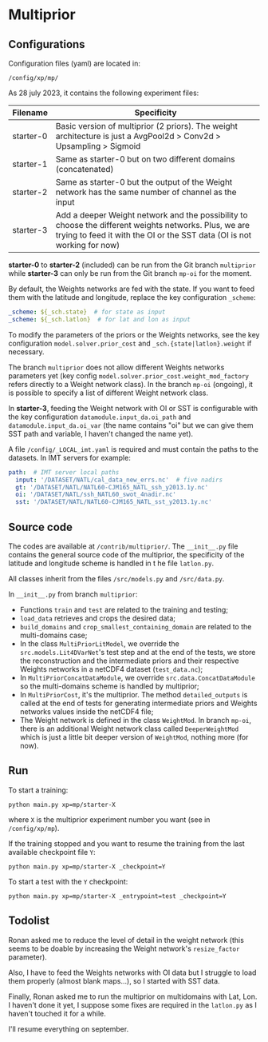 # Multiprior

## Configurations

Configuration files (yaml) are located in:

```
/config/xp/mp/
```

As 28 july 2023, it contains the following experiment files:

| Filename | Specificity |
| -------- | ----------- |
| starter-0 | Basic version of multiprior (2 priors). The weight architecture is just a AvgPool2d > Conv2d > Upsampling > Sigmoid |
| starter-1 | Same as starter-0 but on two different domains (concatenated) |
| starter-2 | Same as starter-0 but the output of the Weight network has the same number of channel as the input |
| starter-3 | Add a deeper Weight network and the possibility to choose the different weights networks. Plus, we are trying to feed it with the OI or the SST data (OI is not working for now) |

**starter-0** to **starter-2** (included) can be run from the Git branch `multiprior` while **starter-3** can only be run from the Git branch `mp-oi` for the moment.

By default, the Weights networks are fed with the state. If you want to
feed them with the latitude and longitude, replace the key configuration `_scheme`:

```yaml
_scheme: ${_sch.state}  # for state as input
_scheme: ${_sch.latlon}  # for lat and lon as input
```

To modify the parameters of the priors or the Weights networks, see the
key configuration `model.solver.prior_cost` and `_sch.{state|latlon}.weight` if necessary.

The branch `multiprior` does not allow different Weights networks
parameters yet (key config `model.solver.prior_cost.weight_mod_factory` refers directly
to a Weight network class). In the branch `mp-oi` (ongoing), it is possible to
specify a list of different Weight network class.

In **starter-3**, feeding the Weight network with OI or SST is configurable with
the key configuration `datamodule.input_da.oi_path` and `datamodule.input_da.oi_var`
(the name contains "oi" but we can give them SST path and variable, I haven't changed
the name yet).

A file `/config/_LOCAL_imt.yaml` is required and must contain the paths
to the datasets. In IMT servers for example:

```yaml
path:  # IMT server local paths
  input: '/DATASET/NATL/cal_data_new_errs.nc'  # five nadirs
  gt: '/DATASET/NATL/NATL60-CJM165_NATL_ssh_y2013.1y.nc'
  oi: '/DATASET/NATL/ssh_NATL60_swot_4nadir.nc'
  sst: '/DATASET/NATL/NATL60-CJM165_NATL_sst_y2013.1y.nc'
```

## Source code

The codes are available at `/contrib/multiprior/`. The `__init__.py` file contains
the general source code of the multiprior, the specificity of the latitude and
longitude scheme is handled in t he file `latlon.py`.

All classes inherit from the files `/src/models.py` and `/src/data.py`.

In `__init__.py` from branch `multiprior`:

- Functions `train` and `test` are related to the training and testing;
- `load_data` retrieves and crops the desired data;
- `build_domains` and `crop_smallest_containing_domain` are related to the
    multi-domains case;
- In the class `MultiPriorLitModel`, we override the `src.models.Lit4DVarNet`'s
    test step and at the end of the tests, we store the reconstruction and the
    intermediate priors and their respective Weights networks in a netCDF4
    dataset (`test_data.nc`);
- In `MultiPriorConcatDataModule`, we override `src.data.ConcatDataModule` so
    the multi-domains scheme is handled by multiprior;
- In `MultiPriorCost`, it's the multiprior. The method `detailed_outputs` is
    called at the end of tests for generating intermediate priors and Weights
    networks values inside the netCDF4 file;
- The Weight network is defined in the class `WeightMod`. In branch `mp-oi`, there
    is an additional Weight network class called `DeeperWeightMod` which is just
    a little bit deeper version of `WeightMod`, nothing more (for now).


## Run

To start a training:

```
python main.py xp=mp/starter-X
```

where `X` is the multiprior experiment number you want (see in `/config/xp/mp`).

If the training stopped and you want to resume the training from the
last available checkpoint file `Y`:

```
python main.py xp=mp/starter-X _checkpoint=Y
```

To start a test with the `Y` checkpoint:

```
python main.py xp=mp/starter-X _entrypoint=test _checkpoint=Y
```


## Todolist

Ronan asked me to reduce the level of detail in the weight network (this seems
to be doable by increasing the Weight network's `resize_factor` parameter).

Also, I have to feed the Weights networks with OI data but I struggle to load
them properly (almost blank maps...), so I started with SST data.

Finally, Ronan asked me to run the multiprior on multidomains with Lat, Lon. I
haven't done it yet, I suppose some fixes are required in the `latlon.py` as I
haven't touched it for a while.

I'll resume everything on september.